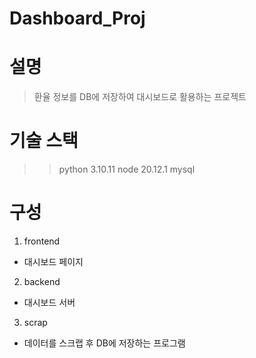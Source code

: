 # Dashboard_Proj

# 설명
> 환율 정보를 DB에 저장하여 대시보드로 활용하는 프로젝트
 

# 기술 스택
>> python 3.10.11
>> node 20.12.1
>> mysql

# 구성

1. frontend
 - 대시보드 페이지 

2. backend
 - 대시보드 서버

3. scrap
 - 데이터를 스크랩 후 DB에 저장하는 프로그램